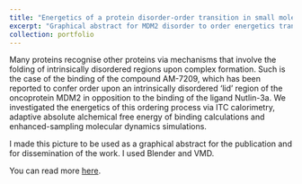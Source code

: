 ```yaml
---
title: "Energetics of a protein disorder-order transition in small molecule recognition"
excerpt: "Graphical abstract for MDM2 disorder to order energetics transitions publication<br/><img src='/images/MDM2_porfolio.jpg'>"
collection: portfolio
---
```


Many proteins recognise other proteins via mechanisms that involve the folding of intrinsically disordered regions upon complex formation. Such is the case of the binding of the compound AM-7209, which has been reported to confer order upon an intrinsically disordered ‘lid’ region of the oncoprotein MDM2 in opposition to the binding of the ligand Nutlin-3a. 
We investigated the energetics of this ordering process via ITC calorimetry, adaptive absolute alchemical free energy of binding calculations and enhanced-sampling molecular dynamics simulations.

I made this picture to be used as a graphical abstract for the publication and for dissemination of the work. I used Blender and VMD. 

You can read more [here](https://www.biorxiv.org/content/10.1101/2021.08.05.454052v1).
